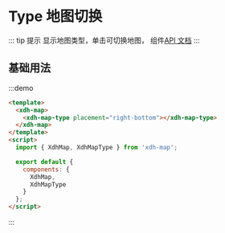 # Type 地图切换

::: tip 提示
显示地图类型，单击可切换地图， 组件[API 文档](/api.html?url=/xdh-map/doc/module-xdh-map-type.html)
:::
## 基础用法

:::demo

```html
<template>
  <xdh-map>
    <xdh-map-type placement="right-bottom"></xdh-map-type>
  </xdh-map>
</template>
<script>
  import { XdhMap, XdhMapType } from 'xdh-map';

  export default {
    components: {
      XdhMap,
      XdhMapType
    }
  };
</script>
```

:::
